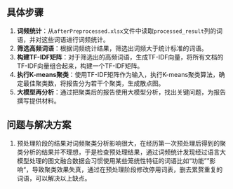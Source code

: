 ## 具体步骤

1. **词频统计**：从`afterPreprocessed.xlsx`文件中读取`processed_result`列的词语，并对这些词语进行词频统计。
2. **筛选高频词语**：根据词频统计结果，筛选出词频大于统计标准的词语。
3. **构建TF-IDF矩阵**：对于筛选出的高频词语，生成TF-IDF向量，将所有文档的TF-IDF向量组合起来，构建一个TF-IDF矩阵。
4. **执行K-means聚类**：使用TF-IDF矩阵作为输入，执行K-means聚类算法，确定最佳聚类数，将报告分为若干个聚类，生成散点图。
5. **大模型再分析**：通过把聚类后的报告使用大模型分析，找出关键问题，为报告撰写提供材料。

## 问题与解决方案

1. 预处理阶段的结果对词频聚类分析影响很大，在经历第一次预处理后得到的聚类分析的结果并不理想，于是检查预处理结果，通过词频统计发现经过语言大模型处理的图文融合数据会习惯使用某些笼统性特征的词语比如“功能””影响“，导致聚类效果失真，通过在预处理阶段修改停用词表，删去累赘重复的词语，可以解决以上缺点。

